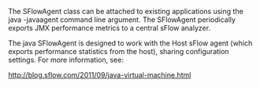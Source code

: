 The SFlowAgent class can be attached to existing applications using the java -javaagent command line argument. The SFlowAgent periodically exports JMX performance metrics to a central sFlow analyzer.

The java SFlowAgent is designed to work with the Host sFlow agent (which exports performance statistics from the host), sharing configuration settings. For more information, see:

http://blog.sflow.com/2011/09/java-virtual-machine.html